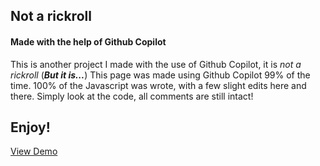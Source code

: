 ## Not a rickroll
#### Made with the help of Github Copilot
This is another project I made with the use of Github Copilot, it is *not a rickroll* (***But it is...***)
This page was made using Github Copilot 99% of the time. 100% of the Javascript was wrote, with a few slight edits here and there.
Simply look at the code, all comments are still intact!
## Enjoy!
<a href="https://lexian-droid.github.io/notarickroll/" target="_blank">View Demo</a>
